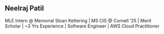 ## Neelraj Patil
MLE Intern @ Memorial Sloan Kettering | MS CIS @ Cornell ‘25 | Merit Scholar | ~3 Yrs Experience | Software Engineer | AWS Cloud Practitioner
<!--
**neelrajpatil/neelrajpatil** is a ✨ _special_ ✨ repository because its `README.md` (this file) appears on your GitHub profile.

Here are some ideas to get you started:

- 🔭 I’m currently working on ...
- 🌱 I’m currently learning ...
- 👯 I’m looking to collaborate on ...
- 🤔 I’m looking for help with ...
- 💬 Ask me about ...
- 📫 How to reach me: ...
- 😄 Pronouns: ...
- ⚡ Fun fact: ...
-->
